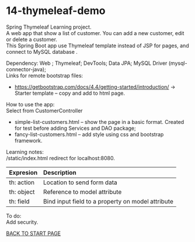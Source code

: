 # 14-thymeleaf-demo
Spring Thymeleaf Learning project.  
A web app that show a list of customer. You can add a new customer, edit or delete a customer.  
This Spring Boot  app use Thymeleaf template instead of JSP for pages, and connect to MySQL database .  
  

Dependency: Web ; Thymeleaf; DevTools; Data JPA;  MySQL Driver (mysql-connector-java);  
Links for remote bootstrap files:  
  - https://getbootstrap.com/docs/4.4/getting-started/introduction/ -> Starter template – copy and add to html page.  
  
How to use the app:  
Select from CustomerController  
  - simple-list-customers.html – show the page in a basic format. Created for test before adding Services and DAO package;
  - fancy-list-customers.html – add style using css and bootstrap framework.
  
  
 Learning notes:  
 /static/index.html  redirect for localhost:8080.    
 
 | Expresion | Description                                        |
| :----------|:---------------------------------------------------|
| th: action | Location to send form data                         |
| th: object | Reference to model attribute                       |
| th: field  | Bind input field to  a property on model attribute | 
   
     
To do:  
Add security.  
  
  
  
[BACK TO START PAGE](https://github.com/FlorescuAndrei/Start.git) 

 
